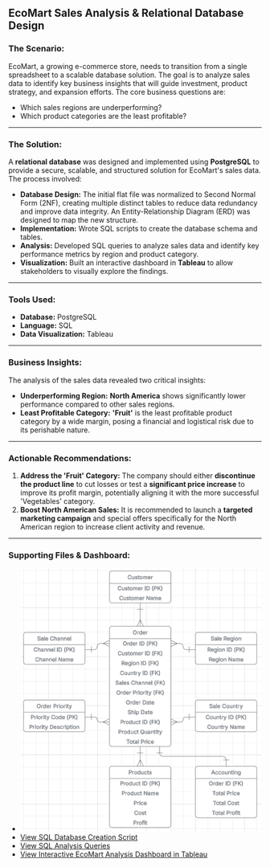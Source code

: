 ## EcoMart Sales Analysis & Relational Database Design

### The Scenario:
EcoMart, a growing e-commerce store, needs to transition from a single spreadsheet to a scalable database solution. The goal is to analyze sales data to identify key business insights that will guide investment, product strategy, and expansion efforts. The core business questions are:
* Which sales regions are underperforming?
* Which product categories are the least profitable?

---
### The Solution:
A **relational database** was designed and implemented using **PostgreSQL** to provide a secure, scalable, and structured solution for EcoMart's sales data. The process involved:
* **Database Design:** The initial flat file was normalized to Second Normal Form (2NF), creating multiple distinct tables to reduce data redundancy and improve data integrity. An Entity-Relationship Diagram (ERD) was designed to map the new structure.
* **Implementation:** Wrote SQL scripts to create the database schema and tables.
* **Analysis:** Developed SQL queries to analyze sales data and identify key performance metrics by region and product category.
* **Visualization:** Built an interactive dashboard in **Tableau** to allow stakeholders to visually explore the findings.

---
### Tools Used:
* **Database:** PostgreSQL
* **Language:** SQL
* **Data Visualization:** Tableau

---
### Business Insights:
The analysis of the sales data revealed two critical insights:

* **Underperforming Region:** **North America** shows significantly lower performance compared to other sales regions.
* **Least Profitable Category:** **'Fruit'** is the least profitable product category by a wide margin, posing a financial and logistical risk due to its perishable nature.

---
### Actionable Recommendations:

1.  **Address the 'Fruit' Category:** The company should either **discontinue the product line** to cut losses or test a **significant price increase** to improve its profit margin, potentially aligning it with the more successful 'Vegetables' category.
2.  **Boost North American Sales:** It is recommended to launch a **targeted marketing campaign** and special offers specifically for the North American region to increase client activity and revenue.

---
### Supporting Files & Dashboard:

* ![Database Schema Diagram](./schema.png)
* [View SQL Database Creation Script](./DB.sql)
* [View SQL Analysis Queries](./analysis.sql)
* [View Interactive EcoMart Analysis Dashboard in Tableau](https://public.tableau.com/views/EcoMartAnalysisWGU-MSDA/Dashboard1?:language=en-US&:sid=&:redirect=auth&:display_count=n&:origin=viz_share_link)
